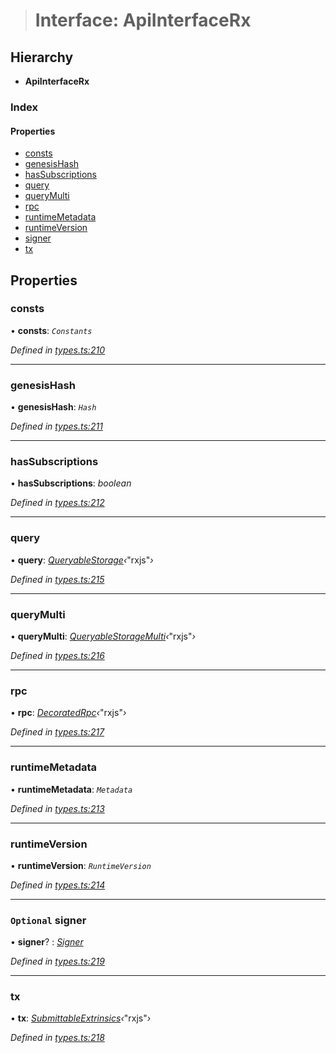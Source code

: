 > # Interface: ApiInterfaceRx

## Hierarchy

* **ApiInterfaceRx**

### Index

#### Properties

* [consts](_types_.apiinterfacerx.md#consts)
* [genesisHash](_types_.apiinterfacerx.md#genesishash)
* [hasSubscriptions](_types_.apiinterfacerx.md#hassubscriptions)
* [query](_types_.apiinterfacerx.md#query)
* [queryMulti](_types_.apiinterfacerx.md#querymulti)
* [rpc](_types_.apiinterfacerx.md#rpc)
* [runtimeMetadata](_types_.apiinterfacerx.md#runtimemetadata)
* [runtimeVersion](_types_.apiinterfacerx.md#runtimeversion)
* [signer](_types_.apiinterfacerx.md#optional-signer)
* [tx](_types_.apiinterfacerx.md#tx)

## Properties

###  consts

• **consts**: *`Constants`*

*Defined in [types.ts:210](https://github.com/polkadot-js/api/blob/d57dca5/packages/api/src/types.ts#L210)*

___

###  genesisHash

• **genesisHash**: *`Hash`*

*Defined in [types.ts:211](https://github.com/polkadot-js/api/blob/d57dca5/packages/api/src/types.ts#L211)*

___

###  hasSubscriptions

• **hasSubscriptions**: *boolean*

*Defined in [types.ts:212](https://github.com/polkadot-js/api/blob/d57dca5/packages/api/src/types.ts#L212)*

___

###  query

• **query**: *[QueryableStorage](_types_.queryablestorage.md)‹*"rxjs"*›*

*Defined in [types.ts:215](https://github.com/polkadot-js/api/blob/d57dca5/packages/api/src/types.ts#L215)*

___

###  queryMulti

• **queryMulti**: *[QueryableStorageMulti](../modules/_types_.md#queryablestoragemulti)‹*"rxjs"*›*

*Defined in [types.ts:216](https://github.com/polkadot-js/api/blob/d57dca5/packages/api/src/types.ts#L216)*

___

###  rpc

• **rpc**: *[DecoratedRpc](_types_.decoratedrpc.md)‹*"rxjs"*›*

*Defined in [types.ts:217](https://github.com/polkadot-js/api/blob/d57dca5/packages/api/src/types.ts#L217)*

___

###  runtimeMetadata

• **runtimeMetadata**: *`Metadata`*

*Defined in [types.ts:213](https://github.com/polkadot-js/api/blob/d57dca5/packages/api/src/types.ts#L213)*

___

###  runtimeVersion

• **runtimeVersion**: *`RuntimeVersion`*

*Defined in [types.ts:214](https://github.com/polkadot-js/api/blob/d57dca5/packages/api/src/types.ts#L214)*

___

### `Optional` signer

• **signer**? : *[Signer](_types_.signer.md)*

*Defined in [types.ts:219](https://github.com/polkadot-js/api/blob/d57dca5/packages/api/src/types.ts#L219)*

___

###  tx

• **tx**: *[SubmittableExtrinsics](_types_.submittableextrinsics.md)‹*"rxjs"*›*

*Defined in [types.ts:218](https://github.com/polkadot-js/api/blob/d57dca5/packages/api/src/types.ts#L218)*